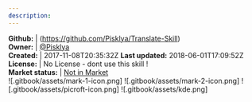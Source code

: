 ```yaml
---
description: 
---
```





**Github:** | (https://github.com/Pisklya/Translate-Skill)  
**Owner:** | [@Pisklya](https://github.com/Pisklya)  
**Created:** | 2017-11-08T20:35:32Z  **Last updated:** 2018-06-01T17:09:52Z  
**License:** | No License - dont use this skill !  
**Market status:** | [Not in Market](https://market.mycroft.ai/skill/)  
 ![.gitbook/assets/mark-1-icon.png]  ![.gitbook/assets/mark-2-icon.png]  ![.gitbook/assets/picroft-icon.png]  ![.gitbook/assets/kde.png]  
